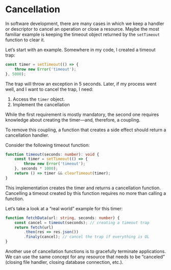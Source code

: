 # Cancellation

In software development, there are many cases in which we keep a handler or descriptor to cancel an operation or close a
resource. Maybe the most familiar example is keeping the timeout object returned by the `setTimeout` function to clear
it.

Let’s start with an example. Somewhere in my code, I created a timeout trap:

```ts
const timer = setTimeout(() => {
    throw new Error('timeout');
}, 5000);
```

The trap will throw an exception in 5 seconds. Later, if my process went well, and I want to cancel the trap, I need:

1. Access the `timer` object.
2. Implement the cancellation

While the first requirement is mostly mandatory, the second one requires knowledge about creating the timer—and,
therefore, a coupling.

To remove this coupling, a function that creates a side effect should return a cancellation handler.

Consider the following timeout function:

```ts
function timeout(seconds: number): void {
    const timer = setTimeout(() => {
        throw new Error('timeout');
    }, seconds * 1000);
    return () => timer && clearTimeout(timer);
}
```

This implementation creates the timer and returns a cancellation function. Cancelling a timeout created by this function
requires no more than calling a function.

Let’s take a look at a “real world” example for this timer:

```ts
function fetchData(url: string, seconds: number) {
    const cancel = timeout(seconds); // creating a timeout trap
    return fetch(url)
        .then(res => res.json())
        .finaly(cancel); // cancel the trap if everything is OL
}
```

Another use of cancellation functions is to gracefully terminate applications. We can use the same concept for any
resource that needs to be “canceled” (closing file handler, closing database connection, etc.).

